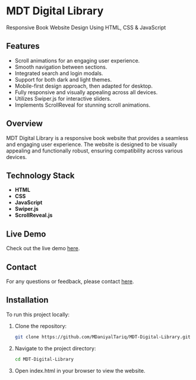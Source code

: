 # MDT Digital Library

Responsive Book Website Design Using HTML, CSS & JavaScript

## Features

- Scroll animations for an engaging user experience.
- Smooth navigation between sections.
- Integrated search and login modals.
- Support for both dark and light themes.
- Mobile-first design approach, then adapted for desktop.
- Fully responsive and visually appealing across all devices.
- Utilizes Swiper.js for interactive sliders.
- Implements ScrollReveal for stunning scroll animations.
## Overview

MDT Digital Library is a responsive book website that provides a seamless and engaging user experience. The website is designed to be visually appealing and functionally robust, ensuring compatibility across various devices.

## Technology Stack

- **HTML**
- **CSS**
- **JavaScript**
- **Swiper.js**
- **ScrollReveal.js**

## Live Demo

Check out the live demo [here](https://mdaniyaltariq.github.io/Digital-Library/).

## Contact
For any questions or feedback, please contact [here](m.daniyaltariq9063@gmail.com).

## Installation

To run this project locally:

1. Clone the repository:
   ```bash
   git clone https://github.com/MDaniyalTariq/MDT-Digital-Library.git

2. Navigate to the project directory:
   ```bash
   cd MDT-Digital-Library
3. Open index.html in your browser to view the website.
